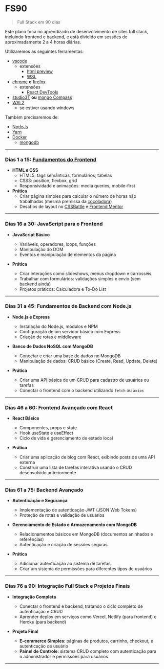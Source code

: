 
# FS90
> Full Stack em 90 dias

Este plano foca no aprendizado de desenvolvimento de sites full stack, incluindo frontend e backend, e está dividido em sessões de aproximadamente 2 a 4 horas diárias.

Utilizaremos as seguintes ferramentas:
- [vscode](https://code.visualstudio.com/Download)
    - extensões
        - [html preview](https://marketplace.visualstudio.com/items?itemName=george-alisson.html-preview-vscode)
        - [WSL](https://marketplace.visualstudio.com/items?itemName=ms-vscode-remote.remote-wsl)
- [chrome](https://www.google.com.br/chrome/) **e** [firefox](https://www.mozilla.org/pt-PT/firefox/new/)
    - extensões
        - [React DevTools](https://react.dev/learn/react-developer-tools)
- [studio3T](https://studio3t.com/download/) **ou** [mongo Compass](https://www.mongodb.com/try/download/compass)
- [WSL2](https://learn.microsoft.com/pt-br/windows/wsl/install)
    - se estiver usando windows 

Também precisaremos de:
- [NodeJs](https://nodejs.org/en/download/package-manager)
- [Yarn](https://classic.yarnpkg.com/lang/en/docs/install/)
- [Docker](https://www.docker.com/)
    - [mongodb](https://hub.docker.com/_/mongo/)


---

### Dias 1 a 15: [Fundamentos do Frontend](./d1-d15.md)

- **HTML e CSS**  
  - HTML5: tags semânticas, formulários, tabelas
  - CSS3: position, flexbox, grid
  - Responsividade e animações: media queries, mobile-first
- **Prática**
  - Criar página simples para calcular o número de horas não trabalhadas (mesma premissa da [cocoladora](https://cocoladora.com/))
  - Desafios de layout no [CSSBattle](https://cssbattle.dev) e [Frontend Mentor](https://www.frontendmentor.io/)

---

### **Dias 16 a 30: JavaScript para o Frontend**

- **JavaScript Básico**
  - Variáveis, operadores, loops, funções
  - Manipulação do DOM
  - Eventos e manipulação de elementos da página

- **Prática**
  - Criar interações como slideshows, menus dropdown e carrosséis
  - Trabalhar com formulários: validações simples e envio (sem backend ainda)
  - Projetos práticos: Calculadora e To-Do List

---

### **Dias 31 a 45: Fundamentos de Backend com Node.js**

- **Node.js e Express**
  - Instalação do Node.js, módulos e NPM
  - Configuração de um servidor básico com Express
  - Criação de rotas e middleware

- **Banco de Dados NoSQL com MongoDB**
  - Conectar e criar uma base de dados no MongoDB
  - Manipulação de dados: CRUD básico (Create, Read, Update, Delete)

- **Prática**
  - Criar uma API básica de um CRUD para cadastro de usuários ou tarefas
  - Conectar o frontend com o backend utilizando `fetch` ou `axios`

---

### **Dias 46 a 60: Frontend Avançado com React**

- **React Básico**
  - Componentes, props e state
  - Hook useState e useEffect
  - Ciclo de vida e gerenciamento de estado local

- **Prática**
  - Criar uma aplicação de blog com React, exibindo posts de uma API externa
  - Construir uma lista de tarefas interativa usando o CRUD desenvolvido anteriormente

---

### **Dias 61 a 75: Backend Avançado**

- **Autenticação e Segurança**
  - Implementação de autenticação JWT (JSON Web Tokens)
  - Proteção de rotas e validação de usuários

- **Gerenciamento de Estado e Armazenamento com MongoDB**
  - Relacionamentos básicos em MongoDB (documentos aninhados e referências)
  - Autenticação e criação de sessões seguras

- **Prática**
  - Adicionar autenticação ao sistema de tarefas
  - Criar um sistema de permissões para diferentes tipos de usuários

---

### **Dias 76 a 90: Integração Full Stack e Projetos Finais**

- **Integração Completa**
  - Conectar o frontend e backend, tratando o ciclo completo de autenticação e CRUD
  - Aprender deploy em serviços como Vercel, Netlify (para frontend) e Heroku (para backend)

- **Projeto Final**
  - **E-commerce Simples**: páginas de produtos, carrinho, checkout, e autenticação de usuário
  - **Painel de Controle**: sistema CRUD completo com autenticação para o administrador e permissões para usuários

---
